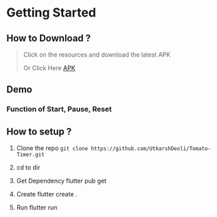 # Getting Started

## How to Download ?
> Click on the resources and download the latest APK
>
> 
> Or Click Here [APK](https://github.com/UtkarshDeoli/Tomato-Timer/releases/download/prerelease/app-release.apk)

## Demo

### Function of Start, Pause, Reset 

## How to setup ?
1. Clone the repo
`git clone https://github.com/UtkarshDeoli/Tomato-Timer.git`

2. cd to dir

3. Get Dependency flutter pub get

4. Create flutter create .


5. Run flutter run

